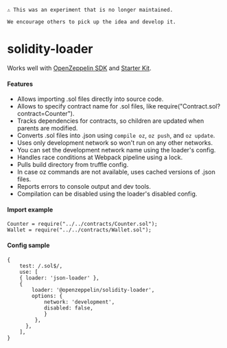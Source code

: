 ```
⚠️ This was an experiment that is no longer maintained.

We encourage others to pick up the idea and develop it.
```

# solidity-loader

Works well with [OpenZeppelin SDK](https://openzeppelin.com/sdk/) and [Starter Kit](https://openzeppelin.com/start/).

#### Features

- Allows importing .sol files directly into source code.
- Allows to specify contract name for .sol files, like require("Contract.sol?contract=Counter").
- Tracks dependencies for contracts, so children are updated when parents are modified.
- Converts .sol files into .json using `compile oz`, `oz push`, and `oz update`.
- Uses only development network so won't run on any other networks.
- You can set the development network name using the loader's config.
- Handles race conditions at Webpack pipeline using a lock.
- Pulls build directory from truffle config.
- In case oz commands are not available, uses cached versions of .json files.
- Reports errors to console output and dev tools.
- Compilation can be disabled using the loader's disabled config.

#### Import example

```
Counter = require("../../contracts/Counter.sol");
Wallet = require("../../contracts/Wallet.sol");
```

#### Config sample

```
{
    test: /.sol$/,
    use: [
    { loader: 'json-loader' },
    {
        loader: '@openzeppelin/solidity-loader',
        options: {
            network: 'development',
            disabled: false,
            }
         },
      },
    ],
}
```
